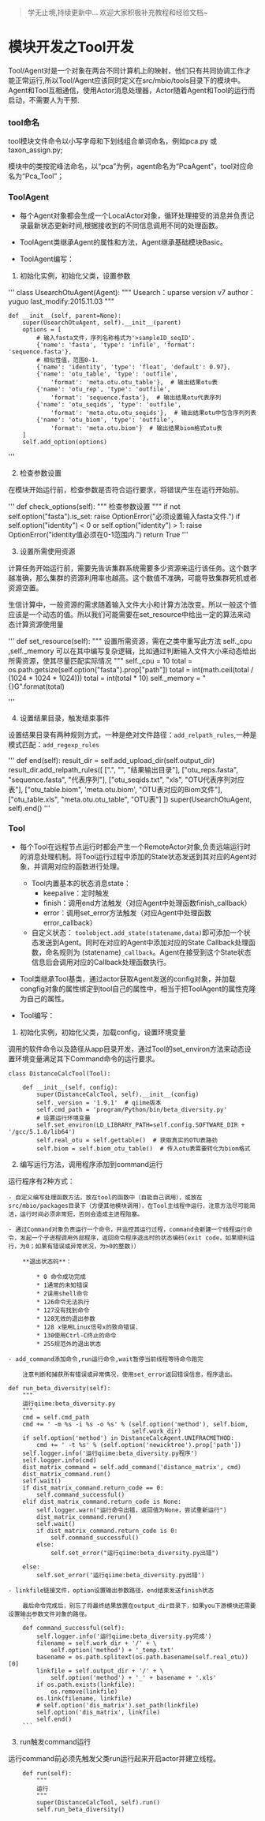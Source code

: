 > 学无止境,持续更新中...
> 欢迎大家积极补充教程和经验文档~

# 模块开发之Tool开发

Tool/Agent对是一个对象在两台不同计算机上的映射，他们只有共同协调工作才能正常运行,所以Tool/Agent应该同时定义在src/mbio/tools目录下的模块中。Agent和Tool互相通信，使用Actor消息处理器，Actor随着Agent和Tool的运行而启动，不需要人为干预.

### tool命名
tool模块文件命令以小写字母和下划线组合单词命名，例如pca.py 或taxon_assign.py;

模块中的类按驼峰法命名，以“pca”为例，agent命名为“PcaAgent”，tool对应命名为“Pca_Tool”；


### ToolAgent
	
* 每个Agent对象都会生成一个LocalActor对象，循环处理接受的消息并负责记录最新状态更新时间,根据接收到的不同信息调用不同的处理函数。

* ToolAgent类继承Agent的属性和方法，Agent继承基础模块Basic。

* ToolAgent编写：
	
1. 初始化实例，初始化父类，设置参数

'''
class UsearchOtuAgent(Agent):
    """
    Usearch：uparse
    version v7
    author：yuguo
    last_modify:2015.11.03
    """

    def __init__(self, parent=None):
        super(UsearchOtuAgent, self).__init__(parent)
        options = [
            # 输入fasta文件，序列名称格式为'>sampleID_seqID'.
            {'name': 'fasta', 'type': 'infile', 'format': 'sequence.fasta'},
            # 相似性值，范围0-1.
            {'name': 'identity', 'type': 'float', 'default': 0.97},
            {'name': 'otu_table', 'type': 'outfile',
                'format': 'meta.otu.otu_table'},  # 输出结果otu表
            {'name': 'otu_rep', 'type': 'outfile',
                'format': 'sequence.fasta'},  # 输出结果otu代表序列
            {'name': 'otu_seqids', 'type': 'outfile',
                'format': 'meta.otu.otu_seqids'},  # 输出结果otu中包含序列列表
            {'name': 'otu_biom', 'type': 'outfile',
                'format': 'meta.otu.biom'}  # 输出结果biom格式otu表
        ]
        self.add_option(options)

'''

2. 检查参数设置

在模块开始运行前，检查参数是否符合运行要求，将错误产生在运行开始前。

'''
def check_options(self):
    """
    检查参数设置
    """
    if not self.option("fasta").is_set:
        raise OptionError("必须设置输入fasta文件.")
    if self.option("identity") < 0 or self.option("identity") > 1:
        raise OptionError("identity值必须在0-1范围内.")
    return True
'''

3. 设置所需使用资源

计算任务开始运行前，需要先告诉集群系统需要多少资源来运行该任务。这个数字越准确，那么集群的资源利用率也越高。这个数值不准确，可能导致集群死机或者资源空置。

生信计算中，一般资源的需求随着输入文件大小和计算方法改变。所以一般这个值应该是一个动态的值。所以我们可能需要在set_resource中给出一定的算法来动态计算资源使用量

'''
def set_resource(self):
    """
    设置所需资源，需在之类中重写此方法 self._cpu ,self._memory
    可以在其中编写复杂逻辑，比如通过判断输入文件大小来动态给出所需资源，使其尽量匹配实际情况
    """
    self._cpu = 10
    total = os.path.getsize(self.option("fasta").prop["path"])
    total = int(math.ceil(total / (1024 * 1024 * 1024)))
    total = int(total * 10)
    self._memory = "{}G".format(total)

'''

4. 设置结果目录，触发结束事件

设置结果目录有两种规则方式，一种是绝对文件路径：`add_relpath_rules`,一种是模式匹配：`add_regexp_rules`

'''
    def end(self):
        result_dir = self.add_upload_dir(self.output_dir)
        result_dir.add_relpath_rules([
            [".", "", "结果输出目录"],
            ["otu_reps.fasta", "sequence.fasta", "代表序列"],
            ["otu_seqids.txt", "xls", "OTU代表序列对应表"],
            ["otu_table.biom", 'meta.otu.biom', "OTU表对应的Biom文件"],
            ["otu_table.xls", "meta.otu.otu_table", "OTU表"]
        ])
        super(UsearchOtuAgent, self).end()
'''


### Tool

* 每个Tool在远程节点运行时都会产生一个RemoteActor对象,负责远端运行时的消息处理机制。将Tool运行过程中添加的State状态发送到其对应的Agent对象，并调用对应的函数进行处理。
	+ Tool内置基本的状态消息state：
		- keepalive：定时触发
		- finish：调用end方法触发（对应Agent中处理函数finish_callback）
		- error：调用set_error方法触发（对应Agent中处理函数error_callback）
	+ 自定义状态：
	`toolobject.add_state(statename,data)`即可添加一个状态发送到Agent。同时在对应的Agent中添加对应的State Callback处理函数，命名规则为 (statename)`_callback`。Agent在接受到这个State状态信息后会调用对应的Callback处理函数执行。

* Tool类继承Tool基类，通过actor获取Agent发送的config对象，并加载congfig对象的属性绑定到tool自己的属性中，相当于把ToolAgent的属性克隆为自己的属性。

* Tool编写：

1. 初始化实例，初始化父类，加载config，设置环境变量

调用的软件命令以及路径从app目录开发，通过Tool的set_environ方法来动态设置环境变量满足其下Command命令的运行要求。
```
class DistanceCalcTool(Tool):

    def __init__(self, config):
        super(DistanceCalcTool, self).__init__(config)
        self._version = '1.9.1'  # qiime版本
        self.cmd_path = 'program/Python/bin/beta_diversity.py'
        # 设置运行环境变量
        self.set_environ(LD_LIBRARY_PATH=self.config.SOFTWARE_DIR + '/gcc/5.1.0/lib64')
        self.real_otu = self.gettable()  # 获取真实的OTU表路劲
        self.biom = self.biom_otu_table()  # 传入otu表需要转化为biom格式
```

2. 编写运行方法，调用程序添加到command运行

运行程序有2种方式：

	- 自定义编写处理函数方法，放在tool的函数中（自能自己调用），或放在src/mbio/packages目录下（方便其他模块调用），在Tool主线程中运行，注意方法尽可能简洁，运行时间必须非常短，否则会造成主进程阻塞。

	- 通过Command对象负责运行一个命令，并监控其运行过程，command会新建一个线程运行命令，发起一个子进程调用外部程序，返回命令程序退出时的状态编码(exit code，如果顺利运行，为0；如果有错误或异常状况，为>0的整数)）

		**退出状态码**：

			* 0 命令成功完成
			* 1通常的未知错误
			* 2误用shell命令
			* 126命令无法执行
			* 127没有找到命令
			* 128无效的退出参数
			* 128 x使用Linux信号x的致命错误.
			* 130使用Ctrl-C终止的命令
			* 255规范外的退出状态	

	- add_command添加命令,run运行命令,wait暂停当前线程等待命令跑完

		注意判断和捕获所有错误或异常情况，使用set_error返回错误信息，程序退出。

```
def run_beta_diversity(self):
    """
    运行qiime:beta_diversity.py
    """
    cmd = self.cmd_path
    cmd += ' -m %s -i %s -o %s' % (self.option('method'), self.biom,
                                   self.work_dir)
    if self.option('method') in DistanceCalcAgent.UNIFRACMETHOD:
        cmd += ' -t %s' % (self.option('newicktree').prop['path'])
    self.logger.info('运行qiime:beta_diversity.py程序')
    self.logger.info(cmd)
    dist_matrix_command = self.add_command('distance_matrix', cmd)
    dist_matrix_command.run()
    self.wait()
    if dist_matrix_command.return_code == 0:
        self.command_successful()
    elif dist_matrix_command.return_code is None:
        self.logger.warn("运行命令出错，返回值为None，尝试重新运行")
        dist_matrix_command.rerun()
        self.wait()
        if dist_matrix_command.return_code is 0:
            self.command_successful()
        else:
            self.set_error("运行qiime:beta_diversity.py出错")

    else:
        self.set_error('运行qiime:beta_diversity.py出错')
```

	- linkfile链接文件，option设置输出参数路径，end结束发送finish状态

		最后命令完成后，别忘了将最终结果放置在output_dir目录下，如果you下游模块还需要设置输出参数文件对象的路径。
		```
	    def command_successful(self):
	        self.logger.info('运行qiime:beta_diversity.py完成')
	        filename = self.work_dir + '/' + \
	            self.option('method') + '_temp.txt'
	        basename = os.path.splitext(os.path.basename(self.real_otu))[0]
	        linkfile = self.output_dir + '/' + \
	            self.option('method') + '_' + basename + '.xls'
	        if os.path.exists(linkfile):
	            os.remove(linkfile)
	        os.link(filename, linkfile)
	        # self.option('dis_matrix').set_path(linkfile)
	        self.option('dis_matrix', linkfile)
	        self.end()				
		```


3. run触发command运行

运行command前必须先触发父类run运行起来开启actor并建立线程。
```
    def run(self):
        """
        运行
        """
        super(DistanceCalcTool, self).run()
        self.run_beta_diversity()
```

















